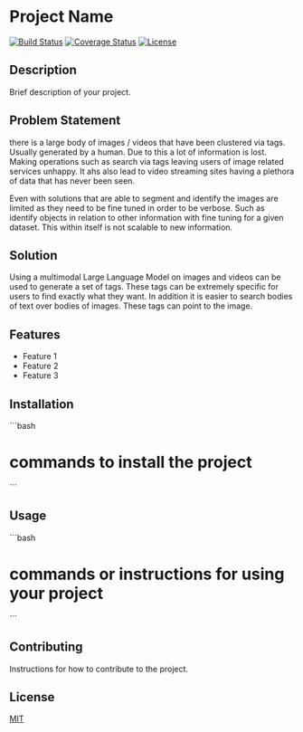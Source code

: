 # Project Name

[![Build Status](https://img.shields.io/travis/username/reponame.svg?style=flat-square)](https://travis-ci.org/username/reponame)
[![Coverage Status](https://img.shields.io/coveralls/username/reponame.svg?style=flat-square)](https://coveralls.io/github/username/reponame)
[![License](https://img.shields.io/github/license/isayahc/python-sample-template.svg?style=flat-square)](LICENSE)

## Description

Brief description of your project.

## Problem Statement

there is a large body of images / videos that have been clustered via tags. Usually generated by a human. Due to this a lot of information is lost. Making operations such as search via tags leaving users of image related services unhappy. It ahs also lead to video streaming sites having a plethora of data that has never been seen.

Even with solutions that are able to segment and identify the images are limited as they need to be fine tuned in order to be verbose. Such as identify objects in relation to other information with fine tuning for a given dataset. This within itself is not scalable to new information.

## Solution

Using a multimodal Large Language Model on images and videos can be used  to generate a set of tags. These tags can be extremely specific for users to find exactly what they want. In addition it is easier to search bodies of text over bodies of images. These tags can point to the image.

## Features

- Feature 1
- Feature 2
- Feature 3

## Installation

\```bash
# commands to install the project
\```

## Usage

\```bash
# commands or instructions for using your project
\```

## Contributing

Instructions for how to contribute to the project.

## License

[MIT](LICENSE)
